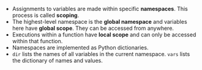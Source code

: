 * Assignments to variables are made within specific **namespaces**. This process is called **scoping**.
* The highest-level namespace is the **global namespace** and variables here have **global scope**. They can be accessed from anywhere.
* Executions within a function have **local scope** and can only be accessed within that function.
* Namespaces are implemented as Python dictionaries.
* `dir` lists the names of all variables in the current namespace. `vars` lists the dictionary of names and values.
